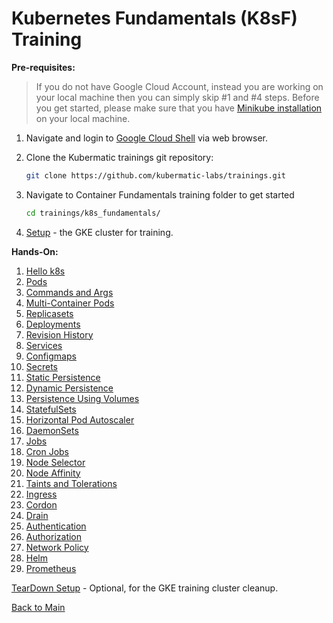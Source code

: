 # Kubernetes Fundamentals (K8sF) Training

**Pre-requisites:**

>If you do not have Google Cloud Account, instead you are working on your local machine then you can simply skip #1 and #4 steps. Before you get started, please make sure that you have [Minikube installation](https://minikube.sigs.k8s.io/docs/start/) on your local machine.

1. Navigate and login to [Google Cloud Shell](https://ssh.cloud.google.com ) via web browser. 

2. Clone the Kubermatic trainings git repository:
    ```bash
    git clone https://github.com/kubermatic-labs/trainings.git
    ```

3. Navigate to Container Fundamentals training folder to get started
    ```bash  
    cd trainings/k8s_fundamentals/
    ```

4. [Setup](00_setup/README.md) - the GKE cluster for training.
   
**Hands-On:**

1. [Hello k8s](01_hello-k8s/README.md)
2. [Pods](02_pods/README.md)
3. [Commands and Args](03_commands-and-args/README.md)
4. [Multi-Container Pods](04_multi-container-pods/README.md)
5. [Replicasets](05_replicasets/README.md)
6. [Deployments](06_deployments/README.md)
7. [Revision History](07_revision-history/README.md)
8. [Services](08_services/README.md)
9. [Configmaps](09_configmaps/README.md)
10. [Secrets](10_secrets/README.md)
11. [Static Persistence](11_persistence-static/README.md)
12. [Dynamic Persistence](12_persistence-dynamic/README.md)
13. [Persistence Using Volumes](13_persistence-use-volume/README.md)
14. [StatefulSets](14_statefulsets/README.md)
15. [Horizontal Pod Autoscaler](15_hpas/README.md)
16. [DaemonSets](16_daemonsets/README.md)
17. [Jobs](17_jobs/README.md)
18. [Cron Jobs](18_cronjobs/README.md)
19. [Node Selector](19_scheduling-node-selector/README.md)
20. [Node Affinity](20_scheduling-node-affinity/README.md)
21. [Taints and Tolerations](21_scheduling-taints-and-tolerations/README.md)
22. [Ingress](22_ingress/README.md)
23. [Cordon](23_cordon/README.md)
24. [Drain](24_drain/README.md)
25. [Authentication](25_authentication/README.md)
26. [Authorization](26_authorization/README.md)
27. [Network Policy](27_networkpolicies/README.md)
28. [Helm](28_helm/README.md)
29. [Prometheus](29_prometheus/README.md)

[TearDown Setup](99_teardown/README.md) - Optional, for the GKE training cluster cleanup. 

[Back to Main](../README.md)